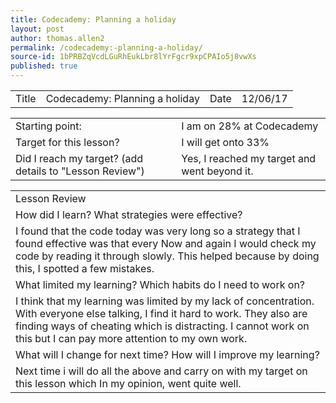 ```yaml
---
title: Codecademy: Planning a holiday
layout: post
author: thomas.allen2
permalink: /codecademy:-planning-a-holiday/
source-id: 1bPRBZqVcdLGuRhEukLbr8lYrFgcr9xpCPAIo5j8vwXs
published: true
---
```

<table>
  <tr>
    <td>Title</td>
    <td>Codecademy: Planning a holiday</td>
    <td>Date</td>
    <td>12/06/17</td>
  </tr>
</table>


<table>
  <tr>
    <td>Starting point:</td>
    <td>I am on 28% at Codecademy</td>
  </tr>
  <tr>
    <td>Target for this lesson?</td>
    <td>I will get onto 33%</td>
  </tr>
  <tr>
    <td>Did I reach my target? 
(add details to "Lesson Review")</td>
    <td>Yes, I reached my target and went beyond it.</td>
  </tr>
</table>


<table>
  <tr>
    <td>Lesson Review</td>
  </tr>
  <tr>
    <td>How did I learn? What strategies were effective? </td>
  </tr>
  <tr>
    <td>I found that the code today was very long so a strategy that I found effective was that every
Now and again I would check my code by reading it through slowly. This helped because by doing this, I spotted a few mistakes.</td>
  </tr>
  <tr>
    <td>What limited my learning? Which habits do I need to work on? </td>
  </tr>
  <tr>
    <td>I think that my learning was limited by my lack of concentration. With everyone else talking, I find it hard to work. They also are finding ways of cheating which is distracting. I cannot work on this but I can pay more attention to my own work.</td>
  </tr>
  <tr>
    <td>What will I change for next time? How will I improve my learning?</td>
  </tr>
  <tr>
    <td>Next time i will do all the above and carry on with my target on this lesson which In my opinion, went quite well.</td>
  </tr>
</table>



